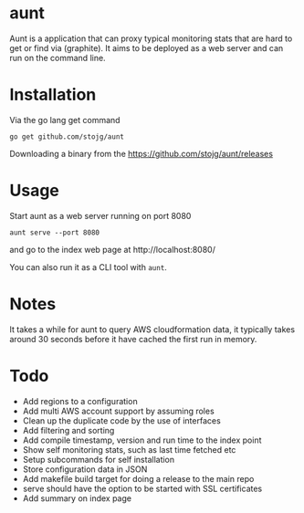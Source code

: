 # aunt

Aunt is a application that can proxy typical monitoring stats that are hard to get or find via (graphite). It aims
 to be deployed as a web server and can run on the command line.
 
# Installation

Via the go lang get command

`go get github.com/stojg/aunt`

Downloading a binary from the https://github.com/stojg/aunt/releases

# Usage

Start aunt as a web server running on port 8080

`aunt serve --port 8080`

and go to the index web page at http://localhost:8080/
 
You can also run it as a CLI tool with `aunt`.

# Notes

It takes a while for aunt to query AWS cloudformation data, it typically takes around
30 seconds before it have cached the first run in memory.

# Todo

* Add regions to a configuration
* Add multi AWS account support by assuming roles 
* Clean up the duplicate code by the use of interfaces
* Add filtering and sorting
* Add compile timestamp, version and run time to the index point
* Show self monitoring stats, such as last time fetched etc
* Setup subcommands for self installation
* Store configuration data in JSON
* Add makefile build target for doing a release to the main repo
* serve should have the option to be started with SSL certificates 
* Add summary on index page






 
